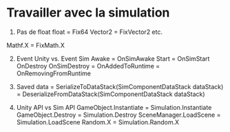 # Travailler avec la simulation

1. Pas de float
float = Fix64
Vector2 = FixVector2
etc.

Mathf.X = FixMath.X


2. Event Unity vs. Event Sim
Awake = OnSimAwake
Start = OnSimStart
OnDestroy OnSimDestroy
 = OnAddedToRuntime
 = OnRemovingFromRuntime
 
 
3. Saved data
 = SerializeToDataStack(SimComponentDataStack dataStack)
 = DeserializeFromDataStack(SimComponentDataStack dataStack)
 

4. Unity API vs Sim API
GameObject.Instantiate = Simulation.Instantiate
GameObject.Destroy = Simulation.Destroy
SceneManager.LoadScene = Simulation.LoadScene
Random.X = Simulation.Random.X